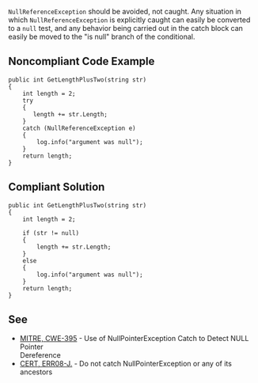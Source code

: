 
`NullReferenceException` should be avoided, not caught. Any situation in which `NullReferenceException` is explicitly caught can easily be converted to a `null` test, and any behavior being carried out in the catch block can easily be moved to the "is null" branch of the conditional.

## Noncompliant Code Example


    public int GetLengthPlusTwo(string str)
    {
        int length = 2;
        try
        {
           length += str.Length;
        }
        catch (NullReferenceException e)
        {
            log.info("argument was null");
        }
        return length;
    }


## Compliant Solution


    public int GetLengthPlusTwo(string str)
    {
        int length = 2;
    
        if (str != null)
        {
            length += str.Length;
        }
        else
        {
            log.info("argument was null");
        }
        return length;
    }


## See

- [MITRE, CWE-395](http://cwe.mitre.org/data/definitions/395.html) - Use of NullPointerException Catch to Detect NULL Pointer<br>  Dereference
- [CERT, ERR08-J.](https://www.securecoding.cert.org/confluence/x/BIB3AQ) - Do not catch NullPointerException or any of its ancestors<br>

